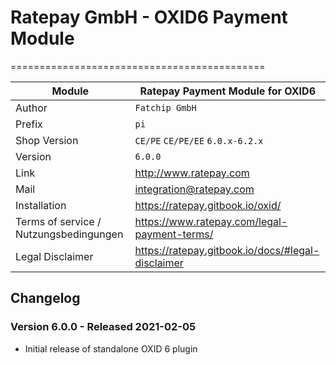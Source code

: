 # Ratepay GmbH - OXID6 Payment Module
============================================

|Module | Ratepay Payment Module for OXID6
|------|----------
|Author | `Fatchip GmbH`
|Prefix | `pi`
|Shop Version | `CE/PE` `CE/PE/EE` `6.0.x-6.2.x`
|Version | `6.0.0`
|Link | http://www.ratepay.com
|Mail | integration@ratepay.com
|Installation | https://ratepay.gitbook.io/oxid/
|Terms of service / Nutzungsbedingungen | https://www.ratepay.com/legal-payment-terms/
|Legal Disclaimer|https://ratepay.gitbook.io/docs/#legal-disclaimer

## Changelog

### Version 6.0.0 - Released 2021-02-05
* Initial release of standalone OXID 6 plugin
